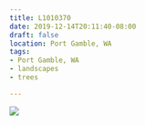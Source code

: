 ```yaml
---
title: L1010370
date: 2019-12-14T20:11:40-08:00
draft: false
location: Port Gamble, WA
tags:
- Port Gamble, WA
- landscapes
- trees

---
```

![](https://d17enza3bfujl8.cloudfront.net/L1010370.jpg)
